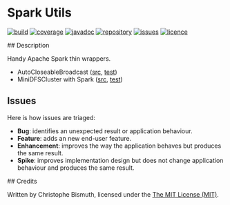 # Spark Utils

[![build](https://travis-ci.org/cbismuth/spark-utils.svg?branch=master)](https://travis-ci.org/cbismuth/spark-utils)
[![coverage](https://coveralls.io/repos/github/cbismuth/spark-utils/badge.svg?branch=master)](https://coveralls.io/github/cbismuth/spark-utils?branch=master)
[![javadoc](http://javadoc.io/badge/com.github.cbismuth/spark-utils.svg)](http://javadoc.io/doc/com.github.cbismuth/spark-utils)
[![repository](https://maven-badges.herokuapp.com/maven-central/com.github.cbismuth/spark-utils/badge.svg)](https://maven-badges.herokuapp.com/maven-central/com.github.cbismuth/spark-utils/)
[![issues](https://img.shields.io/github/issues/cbismuth/spark-utils.svg)](https://github.com/cbismuth/spark-utils/issues)
[![licence](https://img.shields.io/badge/license-MIT-blue.svg)](https://raw.githubusercontent.com/cbismuth/spark-utils/master/LICENSE.md)

## Description

Handy Apache Spark thin wrappers.

* AutoCloseableBroadcast ([src](src/main/java/com/github/cbismuth/spark/utils/broadcast), [test](src/test/java/com/github/cbismuth/spark/utils/broadcast))
* MiniDFSCluster with Spark ([src](src/main/java/com/github/cbismuth/spark/utils/cluster), [test](src/test/java/com/github/cbismuth/spark/utils/cluster))

## Issues

Here is how issues are triaged:

* **Bug**: identifies an unexpected result or application behaviour.
* **Feature**: adds an new end-user feature.
* **Enhancement**: improves the way the application behaves but produces the same result.
* **Spike**: improves implementation design but does not change application behaviour and produces the same result.

## Credits

Written by Christophe Bismuth, licensed under the [The MIT License (MIT)](LICENSE.md).
